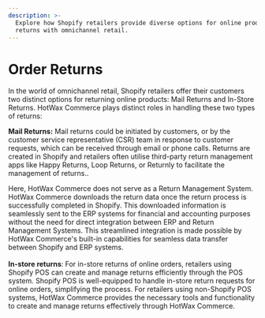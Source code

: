 ```yaml
---
description: >-
  Explore how Shopify retailers provide diverse options for online product
  returns with omnichannel retail.
---
```


# Order Returns

In the world of omnichannel retail, Shopify retailers offer their customers two distinct options for returning online products: Mail Returns and In-Store Returns. HotWax Commerce plays distinct roles in handling these two types of returns:

**Mail Returns:** Mail returns could be initiated by customers, or by the customer service representative (CSR) team in response to customer requests, which can be received through email or phone calls. Returns are created in Shopify and retailers often utilise third-party return management apps like Happy Returns, Loop Returns, or Returnly to facilitate the management of returns..

Here, HotWax Commerce does not serve as a Return Management System. HotWax Commerce downloads the return data once the return process is successfully completed in Shopify. This downloaded information is seamlessly sent to the ERP systems for financial and accounting purposes without the need for direct integration between ERP and Return Management Systems. This streamlined integration is made possible by HotWax Commerce's built-in capabilities for seamless data transfer between Shopify and ERP systems.\
\
**In-store returns**: For in-store returns of online orders, retailers using Shopify POS can create and manage returns efficiently through the POS system. Shopify POS is well-equipped to handle in-store return requests for online orders, simplifying the process. For retailers using non-Shopify POS systems, HotWax Commerce provides the necessary tools and functionality to create and manage returns effectively through HotWax Commerce.
